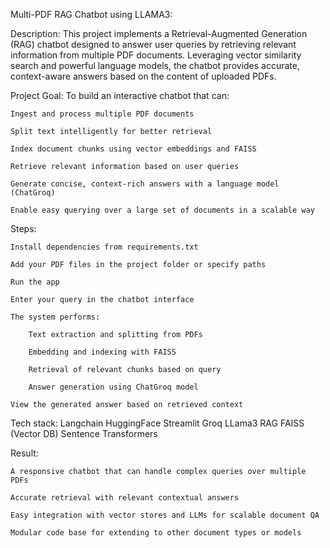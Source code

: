 Multi-PDF RAG Chatbot using LLAMA3:

Description:
This project implements a Retrieval-Augmented Generation (RAG) chatbot designed to answer user queries by retrieving relevant information from multiple PDF documents. Leveraging vector similarity search and powerful language models, the chatbot provides accurate, context-aware answers based on the content of uploaded PDFs.

Project Goal:
To build an interactive chatbot that can:

    Ingest and process multiple PDF documents

    Split text intelligently for better retrieval

    Index document chunks using vector embeddings and FAISS

    Retrieve relevant information based on user queries

    Generate concise, context-rich answers with a language model (ChatGroq)

    Enable easy querying over a large set of documents in a scalable way

Steps:

    Install dependencies from requirements.txt

    Add your PDF files in the project folder or specify paths

    Run the app

    Enter your query in the chatbot interface

    The system performs:

        Text extraction and splitting from PDFs

        Embedding and indexing with FAISS

        Retrieval of relevant chunks based on query

        Answer generation using ChatGroq model

    View the generated answer based on retrieved context
    
Tech stack:
  Langchain
  HuggingFace
  Streamlit
  Groq
  LLama3
  RAG
  FAISS (Vector DB)
  Sentence Transformers
  
Result:

    A responsive chatbot that can handle complex queries over multiple PDFs

    Accurate retrieval with relevant contextual answers

    Easy integration with vector stores and LLMs for scalable document QA

    Modular code base for extending to other document types or models
